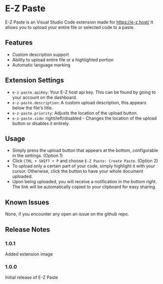 # E-Z Paste

E-Z Paste is an Visual Studio Code extension made for https://e-z.host/ It allows you to upload your entire file or selected code to a paste.

## Features

* Custom description support
* Ability to upload entire file or a highlighted portion
* Automatic language marking

## Extension Settings

* `e-z-paste.apiKey`: Your E-Z host api key. This can be found by going to your account on the dashboard.
* `e-z-paste.description`: A custom upload description, this appears below the file's title.
* `e-z-paste.priority`: Adjusts the location of the upload button.
* `e-z-paste.side`: right/left/disabled - Changes the location of the upload button or disables it entirely.

## Usage

* Simply press the upload button that appears at the bottom, configurable in the settings. (Option 1)
* Click `CTRL + SHIFT + P` and choose `E-Z Paste: Create Paste`. (Option 2)
* To upload only a certain part of your code, simply highlight it with your cursor. Otherwise, click the button to have your whole document uploaded.
* Upon being uploaded, you will receive a notification in the bottom right. The link will be automatically copied to your clipboard for easy sharing.

## Known Issues

None, if you encounter any open an issue on the github repo.

## Release Notes

### 1.0.1
Added extension image

### 1.0.0

Initial release of E-Z Paste
